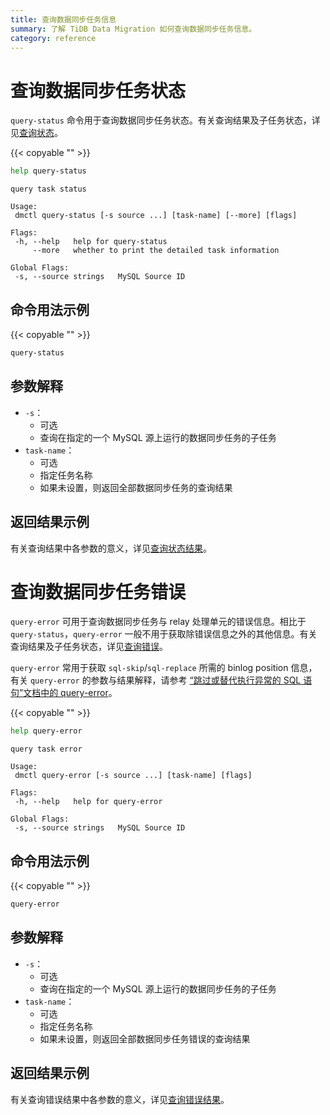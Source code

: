 ```yaml
---
title: 查询数据同步任务信息
summary: 了解 TiDB Data Migration 如何查询数据同步任务信息。
category: reference
---
```


# 查询数据同步任务状态

`query-status` 命令用于查询数据同步任务状态。有关查询结果及子任务状态，详见[查询状态](query-status.md)。

{{< copyable "" >}}

```bash
help query-status
```

```
query task status

Usage:
 dmctl query-status [-s source ...] [task-name] [--more] [flags]

Flags:
 -h, --help   help for query-status
     --more   whether to print the detailed task information

Global Flags:
 -s, --source strings   MySQL Source ID
```

## 命令用法示例

{{< copyable "" >}}

```bash
query-status
```

## 参数解释

- `-s`：
    - 可选
    - 查询在指定的一个 MySQL 源上运行的数据同步任务的子任务
- `task-name`：
    - 可选
    - 指定任务名称
    - 如果未设置，则返回全部数据同步任务的查询结果

## 返回结果示例

有关查询结果中各参数的意义，详见[查询状态结果](query-status.md#查询结果)。

# 查询数据同步任务错误

`query-error` 可用于查询数据同步任务与 relay 处理单元的错误信息。相比于 `query-status`，`query-error` 一般不用于获取除错误信息之外的其他信息。有关查询结果及子任务状态，详见[查询错误](query-error.md)。

`query-error` 常用于获取 `sql-skip`/`sql-replace` 所需的 binlog position 信息，有关 `query-error` 的参数与结果解释，请参考 [“跳过或替代执行异常的 SQL 语句”文档中的 query-error](skip-or-replace-abnormal-sql-statements.md#query-error)。

{{< copyable "" >}}

```bash
help query-error
```

```
query task error

Usage:
 dmctl query-error [-s source ...] [task-name] [flags]

Flags:
 -h, --help   help for query-error

Global Flags:
 -s, --source strings   MySQL Source ID
```

## 命令用法示例

{{< copyable "" >}}

```bash
query-error
```

## 参数解释

- `-s`：
    - 可选
    - 查询在指定的一个 MySQL 源上运行的数据同步任务的子任务
- `task-name`：
    - 可选
    - 指定任务名称
    - 如果未设置，则返回全部数据同步任务错误的查询结果

## 返回结果示例

有关查询错误结果中各参数的意义，详见[查询错误结果](query-error.md#查询结果)。
